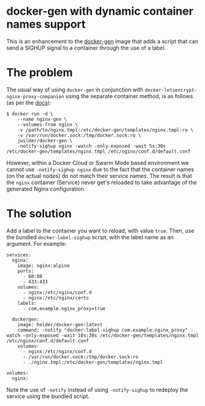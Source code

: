 # docker-gen with dynamic container names support

This is an enhancement to the [docker-gen](https://github.com/jwilder/docker-gen) image that adds a script that can send a SIGHUP signal to a container through the use of a label.

# The problem

The usual way of using `docker-gen` in conjunction with `docker-letsencrypt-nginx-proxy-companion` using the separate
container method, is as follows (as per the [docs](https://github.com/JrCs/docker-letsencrypt-nginx-proxy-companion#separate-containers-recommended-method)):

```
$ docker run -d \
    --name nginx-gen \
    --volumes-from nginx \
    -v /path/to/nginx.tmpl:/etc/docker-gen/templates/nginx.tmpl:ro \
    -v /var/run/docker.sock:/tmp/docker.sock:ro \
    jwilder/docker-gen \
    -notify-sighup nginx -watch -only-exposed -wait 5s:30s /etc/docker-gen/templates/nginx.tmpl /etc/nginx/conf.d/default.conf
```

However, within a Docker Cloud or Swarm Mode based environment we cannot use `-notify-sighup nginx` due to the fact that
the container names (on the actual nodes) do not match their service names.
The result is that the `nginx` container (Service) never get's reloaded to take advantage of the generated Nginx configuration.

# The solution

Add a label to the container you want to reload, with value `true`. Then, use the bundled `docker-label-sighup`
script, with the label name as an argument. For example:

```
services:
  nginx:
    image: nginx:alpine
    ports:
      - 80:80
      - 433:433
    volumes:
      - nginx:/etc/nginx/conf.d
      - nginx:/etc/nginx/certs
    labels:
      - com.example.nginx_proxy=true

  dockergen:
    image: helder/docker-gen:latest
    command: -notify "docker-label-sighup com.example.nginx_proxy" -watch -only-exposed -wait 10s:30s /etc/docker-gen/templates/nginx.tmpl /etc/nginx/conf.d/default.conf
    volumes:
      - nginx:/etc/nginx/conf.d
      - /var/run/docker.sock:/tmp/docker.sock:ro
      - ./nginx.tmpl:/etc/docker-gen/templates/nginx.tmpl

volumes:
  nginx:
```

Note the use of `-notify` instead of using `-notify-sighup` to redeploy the service using the bundled script.

